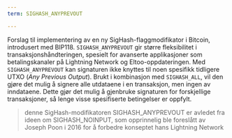 ```yaml
---
term: SIGHASH_ANYPREVOUT

---
```

Forslag til implementering av en ny SigHash-flaggmodifikator i Bitcoin, introdusert med BIP118. `SIGHASH_ANYPREVOUT` gir større fleksibilitet i transaksjonshåndteringen, spesielt for avanserte applikasjoner som betalingskanaler på Lightning Network og Eltoo-oppdateringen. Med `SIGHASH_ANYPREVOUT` kan signaturen ikke knyttes til noen spesifikk tidligere UTXO (*Any Previous Output*). Brukt i kombinasjon med `SIGHASH_ALL`, vil den gjøre det mulig å signere alle utdataene i en transaksjon, men ingen av inndataene. Dette gjør det mulig å gjenbruke signaturen for forskjellige transaksjoner, så lenge visse spesifiserte betingelser er oppfylt.

> denne SigHash-modifikatoren SIGHASH_ANYPREVOUT er avledet fra ideen om SIGHASH_NOINPUT, som opprinnelig ble foreslått av Joseph Poon i 2016 for å forbedre konseptet hans Lightning Network